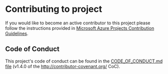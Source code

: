 # Contributing to project

If you would like to become an active contributor to this project please
follow the instructions provided in [Microsoft Azure Projects Contribution Guidelines](https://azure.github.io/azure-sdk/python_documentation.html).

## Code of Conduct
This project's code of conduct can be found in the
[CODE_OF_CONDUCT.md file](https://github.com/Azure/azure-sdk-for-python/blob/main/CODE_OF_CONDUCT.md)
(v1.4.0 of the http://contributor-covenant.org/ CoC).
